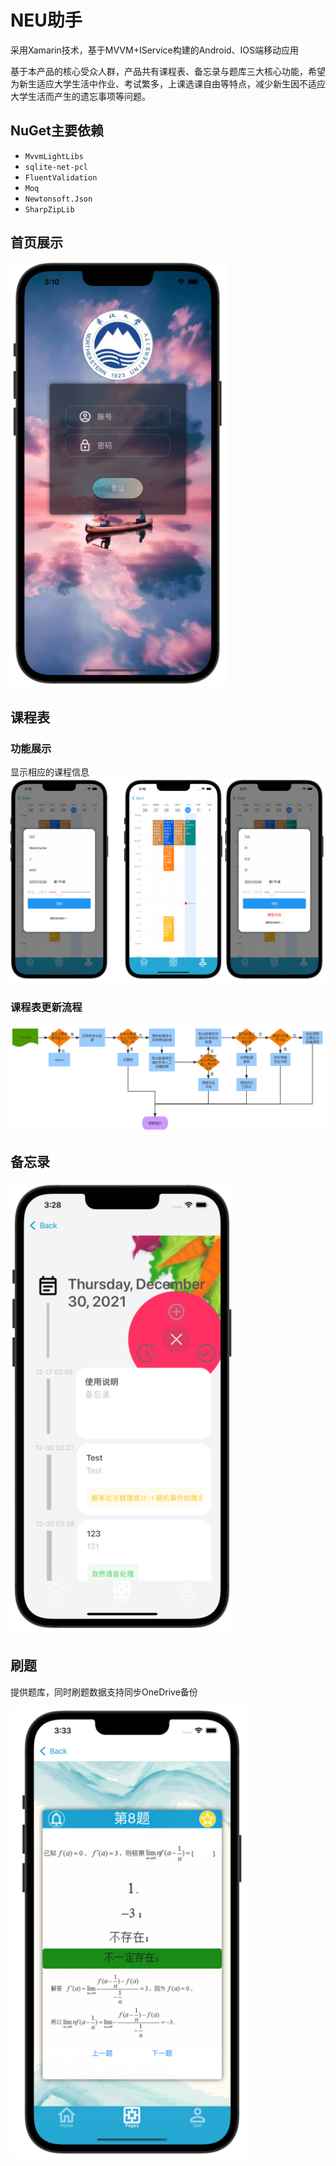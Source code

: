 # NEU助手
采用Xamarin技术，基于MVVM+IService构建的Android、IOS端移动应用

基于本产品的核心受众人群，产品共有课程表、备忘录与题库三大核心功能，希望为新生适应大学生活中作业、考试繁多，上课选课自由等特点，减少新生因不适应大学生活而产生的遗忘事项等问题。
## NuGet主要依赖

- ```MvvmLightLibs```
- ```sqlite-net-pcl```
- ```FluentValidation```
- ```Moq```
- ```Newtonsoft.Json```
- ```SharpZipLib```

## 首页展示

![image-20220509130930575](README.assets/image-20220509130930575.png)

## 课程表

### 功能展示
显示相应的课程信息
![image-20220509131038537](README.assets/image-20220509131038537.png)

### 课程表更新流程

![image-20220509131148089](README.assets/image-20220509131148089.png)

## 备忘录

![image-20220509131333108](README.assets/image-20220509131333108.png)

## 刷题
提供题库，同时刷题数据支持同步OneDrive备份

![image-20220509131425301](README.assets/image-20220509131425301.png)
